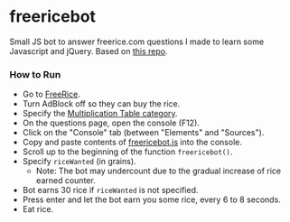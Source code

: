 # freericebot
Small JS bot to answer freerice.com questions I made to learn some Javascript and jQuery.
Based on [this repo](https://github.com/eholcom/FreeRice).


### How to Run
- Go to [FreeRice](https://freerice.com).
- Turn AdBlock off so they can buy the rice.
- Specify the [Multiplication Table category](https://freerice.com/categories).
- On the questions page, open the console (F12).
- Click on the "Console" tab (between "Elements" and "Sources").
- Copy and paste contents of [freericebot.js](https://raw.githubusercontent.com/nhtsai/freericebot/master/freericebot.js) into the console.
- Scroll up to the beginning of the function `freericebot()`.
- Specify `riceWanted` (in grains).
    - Note: The bot may undercount due to the gradual increase of rice earned counter.
- Bot earns 30 rice if `riceWanted` is not specified.
- Press enter and let the bot earn you some rice, every 6 to 8 seconds.
- Eat rice.
